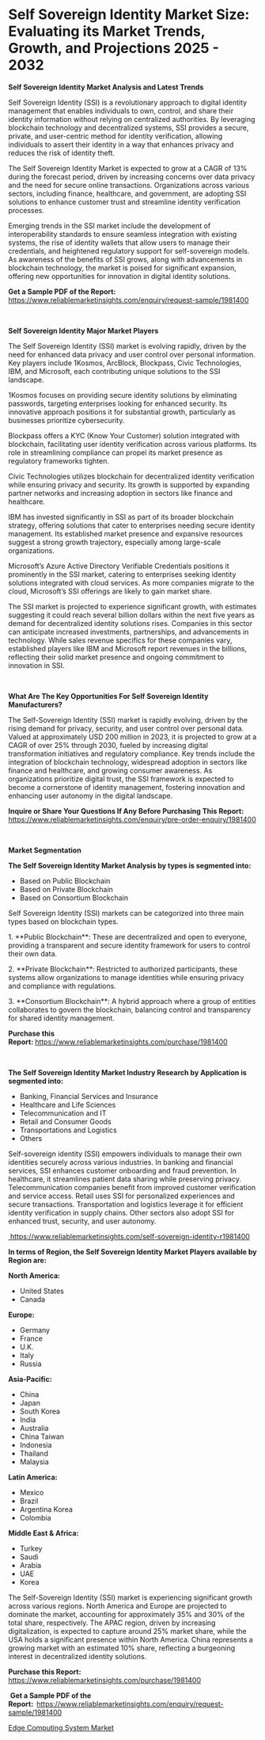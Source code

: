 <p><h1>Self Sovereign Identity Market Size: Evaluating its Market Trends, Growth, and Projections 2025 - 2032</h1></p><p><strong>Self Sovereign Identity Market Analysis and Latest Trends</strong></p>
<p><p>Self Sovereign Identity (SSI) is a revolutionary approach to digital identity management that enables individuals to own, control, and share their identity information without relying on centralized authorities. By leveraging blockchain technology and decentralized systems, SSI provides a secure, private, and user-centric method for identity verification, allowing individuals to assert their identity in a way that enhances privacy and reduces the risk of identity theft.</p><p>The Self Sovereign Identity Market is expected to grow at a CAGR of 13% during the forecast period, driven by increasing concerns over data privacy and the need for secure online transactions. Organizations across various sectors, including finance, healthcare, and government, are adopting SSI solutions to enhance customer trust and streamline identity verification processes. </p><p>Emerging trends in the SSI market include the development of interoperability standards to ensure seamless integration with existing systems, the rise of identity wallets that allow users to manage their credentials, and heightened regulatory support for self-sovereign models. As awareness of the benefits of SSI grows, along with advancements in blockchain technology, the market is poised for significant expansion, offering new opportunities for innovation in digital identity solutions.</p></p>
<p><strong>Get a Sample PDF of the Report:&nbsp;</strong> <a href="https://www.reliablemarketinsights.com/enquiry/request-sample/1981400?utm_campaign=3017&utm_medium=2&utm_source=Github&utm_content=ia&utm_term=10032025&utm_id=self-sovereign-identity">https://www.reliablemarketinsights.com/enquiry/request-sample/1981400</a></p>
<p>&nbsp;</p>
<p><strong>Self Sovereign Identity Major Market Players</strong></p>
<p><p>The Self Sovereign Identity (SSI) market is evolving rapidly, driven by the need for enhanced data privacy and user control over personal information. Key players include 1Kosmos, ArcBlock, Blockpass, Civic Technologies, IBM, and Microsoft, each contributing unique solutions to the SSI landscape.</p><p>1Kosmos focuses on providing secure identity solutions by eliminating passwords, targeting enterprises looking for enhanced security. Its innovative approach positions it for substantial growth, particularly as businesses prioritize cybersecurity.</p><p>Blockpass offers a KYC (Know Your Customer) solution integrated with blockchain, facilitating user identity verification across various platforms. Its role in streamlining compliance can propel its market presence as regulatory frameworks tighten.</p><p>Civic Technologies utilizes blockchain for decentralized identity verification while ensuring privacy and security. Its growth is supported by expanding partner networks and increasing adoption in sectors like finance and healthcare.</p><p>IBM has invested significantly in SSI as part of its broader blockchain strategy, offering solutions that cater to enterprises needing secure identity management. Its established market presence and expansive resources suggest a strong growth trajectory, especially among large-scale organizations.</p><p>Microsoft’s Azure Active Directory Verifiable Credentials positions it prominently in the SSI market, catering to enterprises seeking identity solutions integrated with cloud services. As more companies migrate to the cloud, Microsoft’s SSI offerings are likely to gain market share.</p><p>The SSI market is projected to experience significant growth, with estimates suggesting it could reach several billion dollars within the next five years as demand for decentralized identity solutions rises. Companies in this sector can anticipate increased investments, partnerships, and advancements in technology. While sales revenue specifics for these companies vary, established players like IBM and Microsoft report revenues in the billions, reflecting their solid market presence and ongoing commitment to innovation in SSI.</p></p>
<p>&nbsp;</p>
<p><strong>What Are The Key Opportunities For Self Sovereign Identity Manufacturers?</strong></p>
<p><p>The Self-Sovereign Identity (SSI) market is rapidly evolving, driven by the rising demand for privacy, security, and user control over personal data. Valued at approximately USD 200 million in 2023, it is projected to grow at a CAGR of over 25% through 2030, fueled by increasing digital transformation initiatives and regulatory compliance. Key trends include the integration of blockchain technology, widespread adoption in sectors like finance and healthcare, and growing consumer awareness. As organizations prioritize digital trust, the SSI framework is expected to become a cornerstone of identity management, fostering innovation and enhancing user autonomy in the digital landscape.</p></p>
<p><strong>Inquire or Share Your Questions If Any Before Purchasing This Report:</strong> <a href="https://www.reliablemarketinsights.com/enquiry/pre-order-enquiry/1981400?utm_campaign=3017&utm_medium=2&utm_source=Github&utm_content=ia&utm_term=10032025&utm_id=self-sovereign-identity">https://www.reliablemarketinsights.com/enquiry/pre-order-enquiry/1981400</a></p>
<p>&nbsp;</p>
<p><strong>Market Segmentation</strong></p>
<p><strong>The Self Sovereign Identity Market Analysis by types is segmented into:</strong></p>
<p><ul><li>Based on Public Blockchain</li><li>Based on Private Blockchain</li><li>Based on Consortium Blockchain</li></ul></p>
<p><p>Self Sovereign Identity (SSI) markets can be categorized into three main types based on blockchain types. </p><p>1. **Public Blockchain**: These are decentralized and open to everyone, providing a transparent and secure identity framework for users to control their own data. </p><p>2. **Private Blockchain**: Restricted to authorized participants, these systems allow organizations to manage identities while ensuring privacy and compliance with regulations. </p><p>3. **Consortium Blockchain**: A hybrid approach where a group of entities collaborates to govern the blockchain, balancing control and transparency for shared identity management.</p></p>
<p><strong>Purchase this Report:&nbsp;</strong><a href="https://www.reliablemarketinsights.com/purchase/1981400?utm_campaign=3017&utm_medium=2&utm_source=Github&utm_content=ia&utm_term=10032025&utm_id=self-sovereign-identity">https://www.reliablemarketinsights.com/purchase/1981400</a></p>
<p>&nbsp;</p>
<p><strong>The Self Sovereign Identity Market Industry Research by Application is segmented into:</strong></p>
<p><ul><li>Banking, Financial Services and Insurance</li><li>Healthcare and Life Sciences</li><li>Telecommunication and IT</li><li>Retail and Consumer Goods</li><li>Transportations and Logistics</li><li>Others</li></ul></p>
<p><p>Self-sovereign identity (SSI) empowers individuals to manage their own identities securely across various industries. In banking and financial services, SSI enhances customer onboarding and fraud prevention. In healthcare, it streamlines patient data sharing while preserving privacy. Telecommunication companies benefit from improved customer verification and service access. Retail uses SSI for personalized experiences and secure transactions. Transportation and logistics leverage it for efficient identity verification in supply chains. Other sectors also adopt SSI for enhanced trust, security, and user autonomy.</p></p>
<p><a href="https://www.reliablemarketinsights.com/self-sovereign-identity-r1981400?utm_campaign=3017&utm_medium=2&utm_source=Github&utm_content=ia&utm_term=10032025&utm_id=self-sovereign-identity">&nbsp;https://www.reliablemarketinsights.com/self-sovereign-identity-r1981400</a></p>
<p><strong>In terms of Region, the Self Sovereign Identity Market Players available by Region are:</strong></p>
<p>
    <p> <strong> North America: </strong>
        <ul>
            <li>United States</li>
            <li>Canada</li>
        </ul>
        </p> 
    <p> <strong> Europe: </strong>
        <ul>
            <li>Germany</li>
            <li>France</li>
            <li>U.K.</li>
            <li>Italy</li>
            <li>Russia</li>
        </ul>
        </p> 
    <p> <strong> Asia-Pacific: </strong>
        <ul>
            <li>China</li>
            <li>Japan</li>
            <li>South Korea</li>
            <li>India</li>
            <li>Australia</li>
            <li>China Taiwan</li>
            <li>Indonesia</li>
            <li>Thailand</li>
            <li>Malaysia</li>
        </ul>
        </p> 
    <p> <strong> Latin America: </strong>
        <ul>
            <li>Mexico</li>
            <li>Brazil</li>
            <li>Argentina Korea</li>
            <li>Colombia</li>
        </ul>
        </p> 
    <p> <strong> Middle East & Africa: </strong>
        <ul>
            <li>Turkey</li>
            <li>Saudi</li>
            <li>Arabia</li>
            <li>UAE</li>
            <li>Korea</li>
        </ul>
    </p>
    </p>
<p><p>The Self-Sovereign Identity (SSI) market is experiencing significant growth across various regions. North America and Europe are projected to dominate the market, accounting for approximately 35% and 30% of the total share, respectively. The APAC region, driven by increasing digitalization, is expected to capture around 25% market share, while the USA holds a significant presence within North America. China represents a growing market with an estimated 10% share, reflecting a burgeoning interest in decentralized identity solutions.</p></p>
<p><strong>Purchase this Report: </strong><a href="https://www.reliablemarketinsights.com/purchase/1981400?utm_campaign=3017&utm_medium=2&utm_source=Github&utm_content=ia&utm_term=10032025&utm_id=self-sovereign-identity">https://www.reliablemarketinsights.com/purchase/1981400</a></p>
<p>&nbsp;<strong>Get a Sample PDF of the Report:&nbsp;&nbsp;</strong><a href="https://www.reliablemarketinsights.com/enquiry/request-sample/1981400?utm_campaign=3017&utm_medium=2&utm_source=Github&utm_content=ia&utm_term=10032025&utm_id=self-sovereign-identity">https://www.reliablemarketinsights.com/enquiry/request-sample/1981400</a></p>
<p><strong></strong></p>
<p><p><a href="https://github.com/boysabotzoc/Market-Research-Report-List-1/blob/main/edge-computing-system-market.md?utm_campaign=3017&utm_medium=2&utm_source=Github&utm_content=ia&utm_term=10032025&utm_id=self-sovereign-identity">Edge Computing System Market</a></p></p>